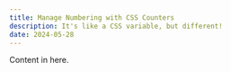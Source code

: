 ```yaml
---
title: Manage Numbering with CSS Counters
description: It's like a CSS variable, but different!
date: 2024-05-28
---
```


Content in here.
